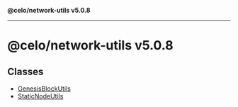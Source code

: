 **@celo/network-utils v5.0.8**

***

# @celo/network-utils v5.0.8

## Classes

- [GenesisBlockUtils](classes/GenesisBlockUtils.md)
- [StaticNodeUtils](classes/StaticNodeUtils.md)
